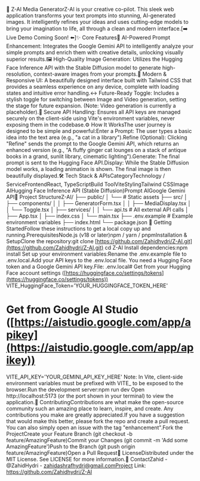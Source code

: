 🎨 Z-AI Media GeneratorZ-AI is your creative co-pilot. This sleek web application transforms your text prompts into stunning, AI-generated images. It intelligently refines your ideas and uses cutting-edge models to bring your imagination to life, all through a clean and modern interface.[➡️ Live Demo Coming Soon! ⬅️]<!--It's highly recommended to add a screenshot or GIF of your app in action!1. Take a screenshot of your running application.2. Upload it to a service like Imgur or directly to your GitHub repo.3. Replace the link below with your image link.-->✨ Core Features🧠 AI-Powered Prompt Enhancement: Integrates the Google Gemini API to intelligently analyze your simple prompts and enrich them with creative details, unlocking visually superior results.🖼️ High-Quality Image Generation: Utilizes the Hugging Face Inference API with the Stable Diffusion model to generate high-resolution, context-aware images from your prompts.📱 Modern & Responsive UI: A beautifully designed interface built with Tailwind CSS that provides a seamless experience on any device, complete with loading states and intuitive error handling.↔️ Future-Ready Toggle: Includes a stylish toggle for switching between Image and Video generation, setting the stage for future expansion. (Note: Video generation is currently a placeholder).🔐 Secure API Handling: Ensures all API keys are managed securely on the client-side using Vite's environment variables, never exposing them in the codebase.⚙️ How It WorksThe user journey is designed to be simple and powerful:Enter a Prompt: The user types a basic idea into the text area (e.g., "a cat in a library").Refine (Optional): Clicking "Refine" sends the prompt to the Google Gemini API, which returns an enhanced version (e.g., "A fluffy ginger cat lounges on a stack of antique books in a grand, sunlit library, cinematic lighting").Generate: The final prompt is sent to the Hugging Face API.Display: While the Stable Diffusion model works, a loading animation is shown. The final image is then beautifully displayed.🛠️ Tech Stack & APIsCategoryTechnology / ServiceFrontendReact, TypeScriptBuild ToolViteStylingTailwind CSSImage AIHugging Face Inference API (Stable Diffusion)Prompt AIGoogle Gemini API📂 Project StructureZ-AI/
├── public/
│   └── # Static assets
├── src/
│   ├── components/
│   │   ├── GeneratorForm.tsx
│   │   ├── MediaDisplay.tsx
│   │   └── Toggle.tsx
│   ├── services/
│   │   └── api.ts             # All external API calls
│   ├── App.tsx
│   ├── index.css
│   └── main.tsx
├── .env.example               # Example environment variables
├── index.html
└── package.json
🚀 Getting StartedFollow these instructions to get a local copy up and running.PrerequisitesNode.js (v18 or later)npm / yarn / pnpmInstallation & SetupClone the repository:git clone [https://github.com/Zahidhydri/Z-AI.git](https://github.com/Zahidhydri/Z-AI.git)
cd Z-AI
Install dependencies:npm install
Set up your environment variables:Rename the .env.example file to .env.local.Add your API keys to the .env.local file. You need a Hugging Face token and a Google Gemini API key.File: .env.local# Get from your Hugging Face account settings ([https://huggingface.co/settings/tokens](https://huggingface.co/settings/tokens))
VITE_HuggingFace_Token='YOUR_HUGGINGFACE_TOKEN_HERE'

# Get from Google AI Studio ([https://aistudio.google.com/app/apikey](https://aistudio.google.com/app/apikey))
VITE_API_KEY='YOUR_GEMINI_API_KEY_HERE'
Note: In Vite, client-side environment variables must be prefixed with VITE_ to be exposed to the browser.Run the development server:npm run dev
Open http://localhost:5173 (or the port shown in your terminal) to view the application.🤝 ContributingContributions are what make the open-source community such an amazing place to learn, inspire, and create. Any contributions you make are greatly appreciated.If you have a suggestion that would make this better, please fork the repo and create a pull request. You can also simply open an issue with the tag "enhancement".Fork the ProjectCreate your Feature Branch (git checkout -b feature/AmazingFeature)Commit your Changes (git commit -m 'Add some AmazingFeature')Push to the Branch (git push origin feature/AmazingFeature)Open a Pull Request📄 LicenseDistributed under the MIT License. See LICENSE for more information.📧 ContactZahid - @ZahidHydri - zahidashrafhydri@gmail.comProject Link: https://github.com/Zahidhydri/Z-AI